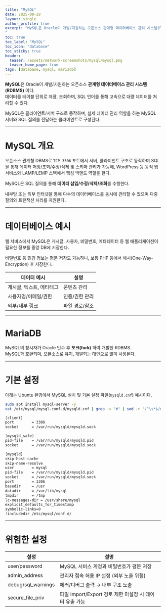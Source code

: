 ```yaml
---
title: "MySQL"
date: 2025-09-28
layout: single
author_profile: true
excerpt: "MySQL은 Oracle이 개발/지원하는 오픈소스 관계형 데이터베이스 관리 시스템(RDBMS) 이다. 데이터를 테이블 단위로 저장, 조회하며, SQL 언어를 통해 고속으로 대량 데이터를 처리할 수 있다. MySQL은 클라이언트/서버 구조로 동작하며, 실제 데이터 관리 역할을 하는 MySQL 서버와 SQL 질의를 전달하는 클라이언트로 구성된다.
"
toc: true
toc_label: "MySQL"
toc_icon: "database"
toc_sticky: true
header:
  teaser: /assets/network-screenshots/mysql/mysql.png
  teaser_home_page: true
tags: [database, mysql, mariadb]
---
```


**MySQL**은 Oracle이 개발/지원하는 오픈소스 **관계형 데이터베이스 관리 시스템(RDBMS)** 이다.  
데이터를 테이블 단위로 저장, 조회하며, SQL 언어를 통해 고속으로 대량 데이터를 처리할 수 있다.  

MySQL은 클라이언트/서버 구조로 동작하며, 실제 데이터 관리 역할을 하는 MySQL 서버와 SQL 질의를 전달하는 클라이언트로 구성된다.

---

# MySQL 개요

오픈소스 관계형 DBMS로 `TCP 3306` 포트에서 서버, 클라이언트 구조로 동작하며 SQL을 통해 데이터 저장/조회/수정/삭제 및 스키마 관리가 가능해, WordPress 등 동적 웹서비스와 LAMP/LEMP 스택에서 핵심 백엔드 역할을 한다.

MySQL은 SQL 질의를 통해 **데이터 삽입/수정/삭제/조회**를 수행한다.  

내부망 또는 외부 인터넷을 통해 다수의 데이터베이스를 동시에 관리할 수 있으며 다중 질의와 트랜잭션 처리를 지원한다.

---

# 데이터베이스 예시

웹 서비스에서 MySQL은 게시글, 사용자, 비밀번호, 메타데이터 등 웹 애플리케이션이 필요한 정보를 중앙 DB에 저장한다.  

비밀번호 등 민감 정보는 평문 저장도 가능하나, 보통 PHP 등에서 해시(One-Way-Encryption) 후 저장한다.

| 데이터 예시 | 설명 |
|-------------|------|
| 게시글, 텍스트, 메타태그 | 콘텐츠 관리 |
| 사용자명/이메일/권한 | 인증/권한 관리 |
| 외부/내부 링크 | 파일 경로/참조 |

---

# MariaDB
MySQL의 창시자가 Oracle 인수 후 **포크(fork)** 하여 개발한 RDBMS.  
MySQL과 호환되며, 오픈소스로 유지, 개발되는 대안으로 많이 사용된다.

---

# 기본 설정
아래는 Ubuntu 환경에서 MySQL 설치 및 기본 설정 파일(`mysqld.cnf`) 예시이다.

```bash
sudo apt install mysql-server -y
cat /etc/mysql/mysql.conf.d/mysqld.cnf | grep -v "#" | sed -r '/^\s*$/d'

[client]
port        = 3306
socket      = /var/run/mysqld/mysqld.sock

[mysqld_safe]
pid-file    = /var/run/mysqld/mysqld.pid
socket      = /var/run/mysqld/mysqld.sock

[mysqld]
skip-host-cache
skip-name-resolve
user        = mysql
pid-file    = /var/run/mysqld/mysqld.pid
socket      = /var/run/mysqld/mysqld.sock
port        = 3306
basedir     = /usr
datadir     = /var/lib/mysql
tmpdir      = /tmp
lc-messages-dir = /usr/share/mysql
explicit_defaults_for_timestamp
symbolic-links=0
!includedir /etc/mysql/conf.d/
```

---

# 위험한 설정

| 설정                       | 설명                                     |
| ------------------------ | -------------------------------------- |
| user/password     | MySQL 서비스 계정과 비밀번호가 평문 저장              |
| admin_address   | 관리자 접속 허용 IP 설정 (외부 노출 위험)             |
| debug/sql_warnings | 에러/디버그 출력 → 내부 구조 노출                   |
| secure_file_priv    | 파일 Import/Export 경로 제한 미설정 시 데이터 유출 가능 |
